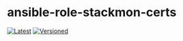# ansible-role-stackmon-certs

[![Latest](https://github.com/noveris-inf/ansible-role-stackmon-certs/workflows/Latest/badge.svg)](https://github.com/noveris-inf/ansible-role-stackmon-certs/actions?query=workflow%3ALatest) [![Versioned](https://github.com/noveris-inf/ansible-role-stackmon-certs/workflows/Versioned/badge.svg)](https://github.com/noveris-inf/ansible-role-stackmon-certs/actions?query=workflow%3AVersioned)
